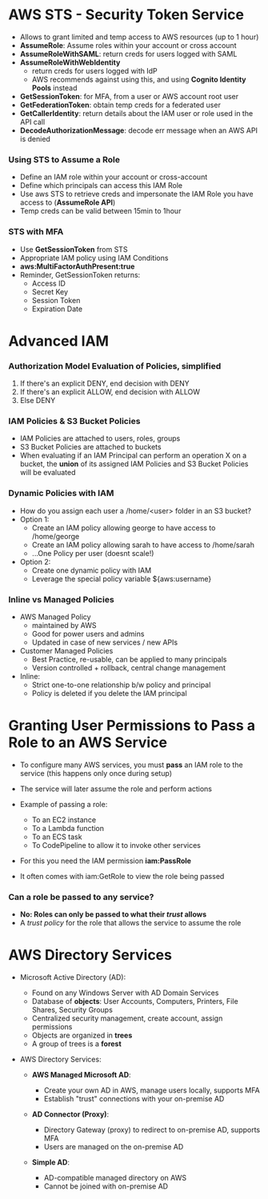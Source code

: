 # AWS STS - Security Token Service

- Allows to grant limited and temp access to AWS resources (up to 1 hour)
- **AssumeRole**: Assume roles within your account or cross account
- **AssumeRoleWithSAML**: return creds for users logged with SAML
- **AssumeRoleWithWebIdentity**
    - return creds for users logged with IdP
    - AWS recommends against using this, and using **Cognito Identity Pools** instead
- **GetSessionToken**: for MFA, from a user or AWS account root user
- **GetFederationToken**: obtain temp creds for a federated user
- **GetCallerIdentity**: return details about the IAM user or role used in the API call
- **DecodeAuthorizationMessage**: decode err message when an AWS API is denied

### Using STS to Assume a Role

- Define an IAM role within your account or cross-account
- Define which principals can access this IAM Role
- Use aws STS to retrieve creds and impersonate the IAM Role you have access to (**AssumeRole API**)
- Temp creds can be valid between 15min to 1hour

### STS with MFA

- Use **GetSessionToken** from STS
- Appropriate IAM policy using IAM Conditions
- **aws:MultiFactorAuthPresent:true**
- Reminder, GetSessionToken returns:
    - Access ID
    - Secret Key
    - Session Token
    - Expiration Date

# Advanced IAM

### Authorization Model Evaluation of Policies, simplified

1. If there's an explicit DENY, end decision with DENY
1. If there's an explicit ALLOW, end decision with ALLOW
3. Else DENY

### IAM Policies & S3 Bucket Policies

- IAM Policies are attached to users, roles, groups
- S3 Bucket Policies are attached to buckets
- When evaluating if an IAM Principal can perform an operation X on a bucket, the **union** of its assigned IAM Policies and S3 Bucket Policies will be evaluated

### Dynamic Policies with IAM

- How do you assign each user a /home/\<user\> folder in an S3 bucket?
- Option 1:
    - Create an IAM policy allowing george to have access to /home/george
    - Create an IAM policy allowing sarah to have access to /home/sarah
    - ...One Policy per user (doesnt scale!)
- Option 2:
    - Create one dynamic policy with IAM
    - Leverage the special policy variable ${aws:username}

### Inline vs Managed Policies

- AWS Managed Policy
    - maintained by AWS
    - Good for power users and admins
    - Updated in case of new services / new APIs
- Customer Managed Policies
    - Best Practice, re-usable, can be applied to many principals
    - Version controlled + rollback, central change management
- Inline:
    - Strict one-to-one relationship b/w policy and principal
    - Policy is deleted if you delete the IAM principal

# Granting User Permissions to Pass a Role to an AWS Service

- To configure many AWS services, you must **pass** an IAM role to the service (this happens only once during setup)
- The service will later assume the role and perform actions
- Example of passing a role:
    - To an EC2 instance
    - To a Lambda function
    - To an ECS task
    - To CodePipeline to allow it to invoke other services

- For this you need the IAM permission **iam:PassRole**
- It often comes with iam:GetRole to view the role being passed

### Can a role be passed to any service?

- **No: Roles can only be passed to what their *trust* allows**
- A *trust policy* for the role that allows the service to assume the role

# AWS Directory Services

- Microsoft Active Directory (AD):
    - Found on any Windows Server with AD Domain Services
    - Database of **objects**: User Accounts, Computers, Printers, File Shares, Security Groups
    - Centralized security management, create account, assign permissions
    - Objects are organized in **trees**
    - A group of trees is a **forest**

- AWS Directory Services:
    - **AWS Managed Microsoft AD**:
        - Create your own AD in AWS, manage users locally, supports MFA
        - Establish "trust" connections with your on-premise AD

    - **AD Connector (Proxy)**:
        - Directory Gateway (proxy) to redirect to on-premise AD, supports MFA
        - Users are managed on the on-premise AD
    
    - **Simple AD**:
        - AD-compatible managed directory on AWS
        - Cannot be joined with on-premise AD